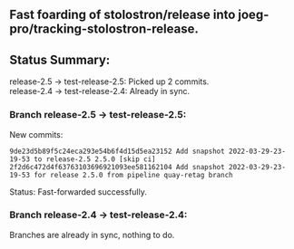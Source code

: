 ## Fast foarding of stolostron/release into joeg-pro/tracking-stolostron-release.

## Status Summary:

release-2.5 -> test-release-2.5: Picked up 2 commits.  
release-2.4 -> test-release-2.4: Already in sync.  

### Branch release-2.5 -> test-release-2.5:

New commits:

```
9de23d5b89f5c24eca293e54b6f4d15d5ea23152 Add snapshot 2022-03-29-23-19-53 to release-2.5 2.5.0 [skip ci]
2f2d6c472d4f63763103696921093ee581162104 Add snapshot 2022-03-29-23-19-53 for release 2.5.0 from pipeline quay-retag branch
```

Status: Fast-forwarded successfully.

### Branch release-2.4 -> test-release-2.4:

Branches are already in sync, nothing to do.
